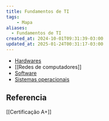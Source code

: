 ```yaml
---
title: Fundamentos de TI
tags:
	- Mapa
aliases:
  - Fundamentos de TI
created_at: 2024-10-01T09:31:39-03:00
updated_at: 2025-01-24T00:31:17-03:00
---
```


- [Hardwares](content/entrada/2024/07/26/Hardware.md)
- [[Redes de computadores]]
- [Software](content/entrada/2024/07/26/Software.md)
- [Sistemas operacionais](content/entrada/2024/08/04/Sistema_Operacional.md)

## Referencia

[[Certificação A+]]
